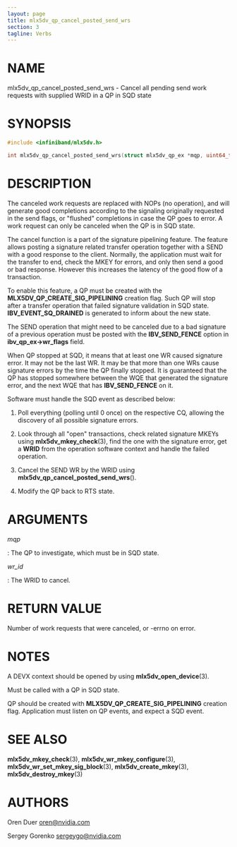 ```yaml
---
layout: page
title: mlx5dv_qp_cancel_posted_send_wrs
section: 3
tagline: Verbs
---
```


# NAME

mlx5dv_qp_cancel_posted_send_wrs -  Cancel all pending send work requests with supplied WRID in a QP in SQD state

# SYNOPSIS

```c
#include <infiniband/mlx5dv.h>

int mlx5dv_qp_cancel_posted_send_wrs(struct mlx5dv_qp_ex *mqp, uint64_t wr_id);
```

# DESCRIPTION

The canceled work requests are replaced with NOPs (no operation), and will
generate good completions according to the signaling originally requested in
the send flags, or "flushed" completions in case the QP goes to error. A work
request can only be canceled when the QP is in SQD state.

The cancel function is a part of the signature pipelining feature. The feature
allows posting a signature related transfer operation together with a SEND with
a good response to the client. Normally, the application must wait for the
transfer to end, check the MKEY for errors, and only then send a good or bad
response. However this increases the latency of the good flow of a transaction.

To enable this feature, a QP must be created with the
**MLX5DV_QP_CREATE_SIG_PIPELINING** creation flag. Such QP will stop after
a transfer operation that failed signature validation in SQD state.
**IBV_EVENT_SQ_DRAINED** is generated to inform about the new state.

The SEND operation that might need to be canceled due to a bad signature of
a previous operation must be posted with the **IBV_SEND_FENCE** option in
**ibv_qp_ex->wr_flags** field.

When QP stopped at SQD, it means that at least one WR caused signature error.
It may not be the last WR. It may be that more than one WRs cause signature
errors by the time the QP finally stopped. It is guaranteed that the QP has
stopped somewhere between the WQE that generated the signature error, and the
next WQE that has **IBV_SEND_FENCE** on it.

Software must handle the SQD event as described below:

1. Poll everything (polling until 0 once) on the respective CQ, allowing the
discovery of all possible signature errors.

2. Look through all "open" transactions, check related signature MKEYs using
**mlx5dv_mkey_check**(3), find the one with the signature error, get a **WRID**
from the operation software context and handle the failed operation.

3. Cancel the SEND WR by the WRID using **mlx5dv_qp_cancel_posted_send_wrs**().

4. Modify the QP back to RTS state.

# ARGUMENTS

*mqp*

:	The QP to investigate, which must be in SQD state.

*wr_id*

:	The WRID to cancel.

# RETURN VALUE
Number of work requests that were canceled, or -errno on error.

# NOTES
A DEVX context should be opened by using **mlx5dv_open_device**(3).

Must be called with a QP in SQD state.

QP should be created with **MLX5DV_QP_CREATE_SIG_PIPELINING** creation flag.
Application must listen on QP events, and expect a SQD event.

# SEE ALSO
**mlx5dv_mkey_check**(3), **mlx5dv_wr_mkey_configure**(3),
**mlx5dv_wr_set_mkey_sig_block**(3), **mlx5dv_create_mkey**(3),
**mlx5dv_destroy_mkey**(3)

# AUTHORS

Oren Duer <oren@nvidia.com>

Sergey Gorenko <sergeygo@nvidia.com>
